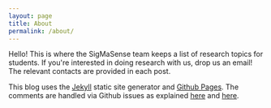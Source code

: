 ```yaml
---
layout: page
title: About
permalink: /about/
---
```


Hello! This is where the SigMaSense team keeps a list of research topics for students. If you're interested in doing research with us, drop us an email! The relevant contacts are provided in each post.

This blog uses the [Jekyll](https://jekyllrb.com/) static site generator and [Github Pages](https://pages.github.com/). The comments are handled via Github issues as explained [here](https://dc25.github.io/myBlog/2017/06/24/using-github-comments-in-a-jekyll-blog.html) and [here](https://github.com/dc25/minimaWithGithubComments).
